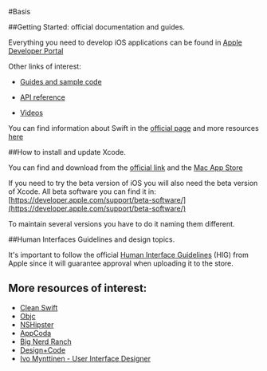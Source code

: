 #Basis

##Getting Started: official documentation and guides.

Everything you need to develop iOS applications can be found in [Apple Developer Portal](https://developer.apple.com/develop/)

Other links of interest:

- [Guides and sample code](https://developer.apple.com/library/content/navigation/)

- [API reference](https://developer.apple.com/reference/)

- [Videos](https://developer.apple.com/videos/)


You can find information about Swift in the [official page](https://swift.org/) and more resources [here](https://developer.apple.com/swift/resources/)


##How to install and update Xcode.

You can find and download from the [official link](https://developer.apple.com/download/) and the [Mac App Store](https://itunes.apple.com/es/app/xcode/id497799835?mt=12)


If you need to try the beta version of iOS you will also need the beta version of Xcode.
All beta software you can find it in: [https://developer.apple.com/support/beta-software/](https://developer.apple.com/support/beta-software/)

To maintain several versions you have to do it naming them different.

##Human Interfaces Guidelines and design topics.

It's important to follow the official [Human Interface Guidelines](https://developer.apple.com/ios/human-interface-guidelines/) (HIG) from Apple since it will guarantee approval when uploading it to the store.


## More resources of interest:

- [Clean Swift](http://clean-swift.com/)
- [Objc](https://www.objc.io/)
- [NSHipster](http://nshipster.com/)
- [AppCoda](http://www.appcoda.com/)
- [Big Nerd Ranch](https://www.bignerdranch.com)
- [Design+Code](https://designcode.io/iosdesign-guidelines)
- [Ivo Mynttinen - User Interface Designer](http://ivomynttinen.com/blog/ios-design-guidelines)
